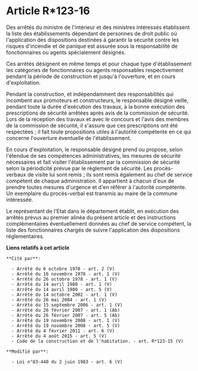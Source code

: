 # Article R*123-16

Des arrêtés du ministre de l'intérieur et des ministres intéressés établissent la liste des établissements dépendant de
personnes de droit public où l'application des dispositions destinées à garantir la sécurité contre les risques d'incendie et
de panique est assurée sous la responsabilité de fonctionnaires ou agents spécialement désignés.

Ces arrêtés désignent en même temps et pour chaque type d'établissement les catégories de fonctionnaires ou agents
responsables respectivement pendant la période de construction et jusqu'à l'ouverture, et en cours d'exploitation.

Pendant la construction, et indépendamment des responsabilités qui incombent aux promoteurs et constructeurs, le responsable
désigné veille, pendant toute la durée d'exécution des travaux, à la bonne exécution des prescriptions de sécurité arrêtées
après avis de la commission de sécurité. Lors de la réception des travaux et avec le concours et l'avis des membres de la
commission de sécurité, il s'assure que ces prescriptions ont été respectées ; il fait toute propositions utiles à l'autorité
compétente en ce qui concerne l'ouverture éventuelle de l'établissement.

En cours d'exploitation, le responsable désigné prend ou propose, selon l'étendue de ses compétences administratives, les
mesures de sécurité nécessaires et fait visiter l'établissement par la commission de sécurité selon la périodicité prévue par
le règlement de sécurité. Les procès-verbaux de visite lui sont remis ; ils sont remis également au chef de service compétent
de chaque administration. Il appartient à chacun d'eux de prendre toutes mesures d'urgence et d'en référer à l'autorité
compétente. Un exemplaire du procès-verbal est transmis au maire de la commune intéressée.

Le représentant de l'Etat dans le département établit, en exécution des arrêtés prévus au premier alinéa du présent article
et des instructions complémentaires éventuellement données au chef de service compétent, la liste des fonctionnaires chargés
de suivre l'application des dispositions réglementaires.

**Liens relatifs à cet article**

	**Cité par**:

	  - Arrêté du 6 octobre 1978 - art. 2 (V)
	  - Arrêté du 16 novembre 1978 - art. 1 (V)
	  - Arrêté du 26 octobre 1978 - art. 1 (V)
	  - Arrêté du 14 avril 1980 - art. 1 (V)
	  - Arrêté du 14 avril 1980 - art. 5 (V)
	  - Arrêté du 14 octobre 2002 - art. 1 (V)
	  - Arrêté du 26 mai 2004 - art. 1 (V)
	  - Arrêté du 15 septembre 2006 - art. 1 (V)
	  - Arrêté du 26 février 2007 - art. 1 (Ab)
	  - Arrêté du 26 février 2007 - art. 5 (Ab)
	  - Arrêté du 19 novembre 2008 - art. 1 (V)
	  - Arrêté du 19 novembre 2008 - art. 5 (V)
	  - Arrêté du 4 février 2011 - art. 6 (V)
	  - Arrêté du 4 août 2015 - art. 5 (V)
	  - Code de la construction et de l'habitation. - art. R*123-15 (V)

	**Modifié par**:

	  - Loi n°83-440 du 2 juin 1983 - art. 6 (V)
